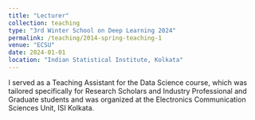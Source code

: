 ```yaml
---
title: "Lecturer"
collection: teaching
type: "3rd Winter School on Deep Learning 2024"
permalink: /teaching/2014-spring-teaching-1
venue: "ECSU"
date: 2024-01-01
location: "Indian Statistical Institute, Kolkata"
---
```


I served as a Teaching Assistant for the Data Science course, which was tailored specifically for Research Scholars and Industry Professional and Graduate students and was organized at the Electronics Communication Sciences Unit, ISI Kolkata.


<!---

Heading 1
======

Heading 2
======

Heading 3
======
--->
